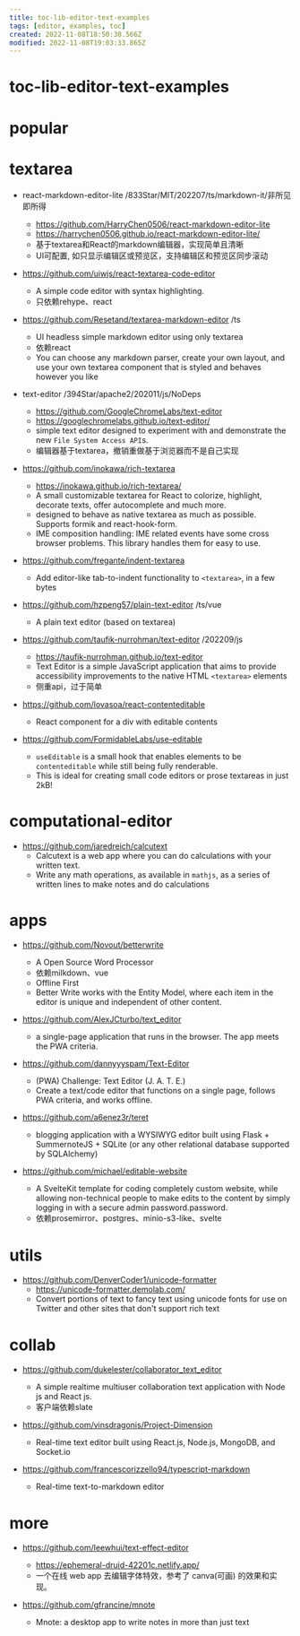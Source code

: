 ```yaml
---
title: toc-lib-editor-text-examples
tags: [editor, examples, toc]
created: 2022-11-08T18:50:30.566Z
modified: 2022-11-08T19:03:33.865Z
---
```


# toc-lib-editor-text-examples

# popular

# textarea
- react-markdown-editor-lite /833Star/MIT/202207/ts/markdown-it/非所见即所得
  - https://github.com/HarryChen0506/react-markdown-editor-lite
  - https://harrychen0506.github.io/react-markdown-editor-lite/
  - 基于textarea和React的markdown编辑器，实现简单且清晰
  - UI可配置, 如只显示编辑区或预览区，支持编辑区和预览区同步滚动

- https://github.com/uiwjs/react-textarea-code-editor
  - A simple code editor with syntax highlighting.
  - 只依赖rehype、react

- https://github.com/Resetand/textarea-markdown-editor  /ts
  - UI headless simple markdown editor using only textarea
  - 依赖react
  - You can choose any markdown parser, create your own layout, and use your own textarea component that is styled and behaves however you like

- text-editor /394Star/apache2/202011/js/NoDeps
  - https://github.com/GoogleChromeLabs/text-editor
  - https://googlechromelabs.github.io/text-editor/
  - simple text editor designed to experiment with and demonstrate the new `File System Access API`s.
  - 编辑器基于textarea，撤销重做基于浏览器而不是自己实现

- https://github.com/inokawa/rich-textarea
  - https://inokawa.github.io/rich-textarea/
  - A small customizable textarea for React to colorize, highlight, decorate texts, offer autocomplete and much more.
  - designed to behave as native textarea as much as possible. Supports formik and react-hook-form. 
  - IME composition handling: IME related events have some cross browser problems. This library handles them for easy to use.

- https://github.com/fregante/indent-textarea
  - Add editor-like tab-to-indent functionality to `<textarea>`, in a few bytes

- https://github.com/hzpeng57/plain-text-editor /ts/vue
  - A plain text editor (based on textarea)

- https://github.com/taufik-nurrohman/text-editor  /202209/js
  - https://taufik-nurrohman.github.io/text-editor
  - Text Editor is a simple JavaScript application that aims to provide accessibility improvements to the native HTML `<textarea>` elements
  - 侧重api，过于简单

- https://github.com/lovasoa/react-contenteditable
  - React component for a div with editable contents

- https://github.com/FormidableLabs/use-editable
  - `useEditable` is a small hook that enables elements to be `contenteditable` while still being fully renderable. 
  - This is ideal for creating small code editors or prose textareas in just 2kB!
# computational-editor
- https://github.com/jaredreich/calcutext
  - Calcutext is a web app where you can do calculations with your written text.
  - Write any math operations, as available in `mathjs`, as a series of written lines to make notes and do calculations
# apps
- https://github.com/Novout/betterwrite
  - A Open Source Word Processor
  - 依赖milkdown、vue
  - Offline First
  - Better Write works with the Entity Model, where each item in the editor is unique and independent of other content.

- https://github.com/AlexJCturbo/text_editor
  - a single-page application that runs in the browser. The app meets the PWA criteria.

- https://github.com/dannyyyspam/Text-Editor
  - (PWA) Challenge: Text Editor (J. A. T. E.)
  - Create a text/code editor that functions on a single page, follows PWA criteria, and works offline. 

- https://github.com/a6enez3r/teret
  - blogging application with a WYSIWYG editor built using Flask + SummernoteJS + SQLite (or any other relational database supported by SQLAlchemy)

- https://github.com/michael/editable-website
  - A SvelteKit template for coding completely custom website, while allowing non-technical people to make edits to the content by simply logging in with a secure admin password.password.
  - 依赖prosemirror、postgres、minio-s3-like、svelte
# utils
- https://github.com/DenverCoder1/unicode-formatter
  - https://unicode-formatter.demolab.com/
  - Convert portions of text to fancy text using unicode fonts for use on Twitter and other sites that don't support rich text
# collab
- https://github.com/dukelester/collaborator_text_editor
  - A simple realtime multiuser collaboration text application with Node js and React js.
  - 客户端依赖slate

- https://github.com/vinsdragonis/Project-Dimension
  - Real-time text editor built using React.js, Node.js, MongoDB, and Socket.io

- https://github.com/francescorizzello94/typescript-markdown
  - Real-time text-to-markdown editor
# more
- https://github.com/leewhui/text-effect-editor
  - https://ephemeral-druid-42201c.netlify.app/
  - 一个在线 web app 去编辑字体特效，参考了 canva(可画) 的效果和实现。

- https://github.com/gfrancine/mnote
  - Mnote: a desktop app to write notes in more than just text
